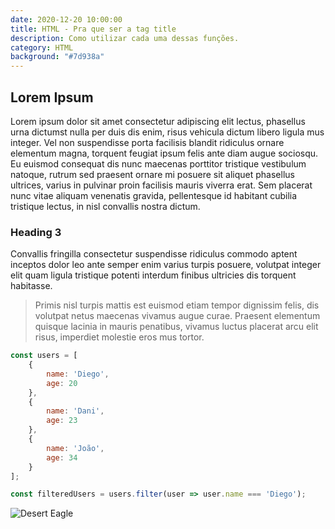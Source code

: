 ```yaml
---
date: 2020-12-20 10:00:00
title: HTML - Pra que ser a tag title
description: Como utilizar cada uma dessas funções.
category: HTML
background: "#7d938a"
---
```


## Lorem Ipsum

Lorem ipsum dolor sit amet consectetur adipiscing elit lectus, phasellus urna dictumst nulla per duis dis enim, risus vehicula dictum libero ligula mus integer. Vel non suspendisse porta facilisis blandit ridiculus ornare elementum magna, torquent feugiat ipsum felis ante diam augue sociosqu. Eu euismod consequat dis nunc maecenas porttitor tristique vestibulum natoque, rutrum sed praesent ornare mi posuere sit aliquet phasellus ultrices, varius in pulvinar proin facilisis mauris viverra erat. Sem placerat nunc vitae aliquam venenatis gravida, pellentesque id habitant cubilia tristique lectus, in nisl convallis nostra dictum. 

### Heading 3

Convallis fringilla consectetur suspendisse ridiculus commodo aptent inceptos dolor leo ante semper enim varius turpis posuere, volutpat integer elit quam ligula tristique potenti interdum finibus ultricies dis torquent habitasse. 

> Primis nisl turpis mattis est euismod etiam tempor dignissim felis, dis volutpat netus maecenas vivamus augue curae. Praesent elementum quisque lacinia in mauris penatibus, vivamus luctus placerat arcu elit risus, imperdiet molestie eros mus tortor.

```js
const users = [
    {
        name: 'Diego',
        age: 20
    },
    {
        name: 'Dani',
        age: 23
    },
    {
        name: 'João',
        age: 34
    }
];

const filteredUsers = users.filter(user => user.name === 'Diego');
```

![Desert Eagle](/assets/images/desert.jpg)